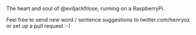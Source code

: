 The heart and soul of @eviljackfilose, running on a RaspberryPi.

Feel free to send new word / sentence suggestions to twitter.com/henryoz or set up a pull request :-)

